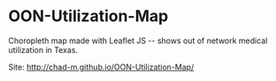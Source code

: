 # OON-Utilization-Map
Choropleth map made with Leaflet JS -- shows out of network medical utilization in Texas.

Site: http://chad-m.github.io/OON-Utilization-Map/
